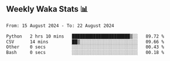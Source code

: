 ## Weekly Waka Stats 📊
<!--START_SECTION:waka-->

```txt
From: 15 August 2024 - To: 22 August 2024

Python   2 hrs 10 mins   ██████████████████████▒░░   89.72 %
CSV      14 mins         ██▒░░░░░░░░░░░░░░░░░░░░░░   09.66 %
Other    0 secs          ░░░░░░░░░░░░░░░░░░░░░░░░░   00.43 %
Bash     0 secs          ░░░░░░░░░░░░░░░░░░░░░░░░░   00.18 %
```

<!--END_SECTION:waka-->

<!--

Here are some ideas to get you started:

- 🔭 I’m currently working on (way to add branches committed on)
- 🌱 I’m currently learning Web Frameworks and Machine Learning! (Lisp, JS (react & angular), Python, and __)
- 💬 Ask me about ...
- 📫 How to reach me: 
- 😄 Pronouns: He/Him/His
- ⚡ Fun fact: ...

that-recsys-lab
-->
